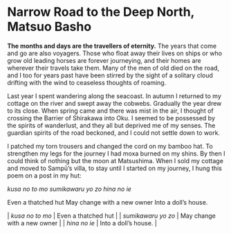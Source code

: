 # Narrow Road to the Deep North, Matsuo Basho

**The months and days are the travellers of eternity.** The years that come and go are also voyagers. Those who float away their lives on ships or who grow old leading horses are forever journeying, and their homes are wherever their travels take them. Many of the men of old died on the road, and I too for years past have been stirred by the sight of a solitary cloud drifting with the wind to ceaseless thoughts of roaming.

Last year I spent wandering along the seacoast. In autumn I returned to my cottage on the river and swept away the cobwebs. Gradually the year drew to its close. When spring came and there was mist in the air, I thought of crossing the Barrier of Shirakawa into Oku. I seemed to be possessed by the spirits of wanderlust, and they all but deprived me of my senses. The guardian spirits of the road beckoned, and I could not settle down to work.

I patched my torn trousers and changed the cord on my bamboo hat. To strengthen my legs for the journey I had moxa burned on my shins. By then I could think of nothing but the moon at Matsushima. When I sold my cottage and moved to Sampū’s villa, to stay until I started on my journey, I hung this poem on a post in my hut:

*kusa no to mo*
*sumikawaru yo zo*
*hina no ie*

Even a thatched hut
May change with a new owner
Into a doll’s house.

| *kusa no to mo* | Even a thatched hut |
| *sumikawaru yo zo* | May change with a new owner |
| *hina no ie* | Into a doll’s house. |
